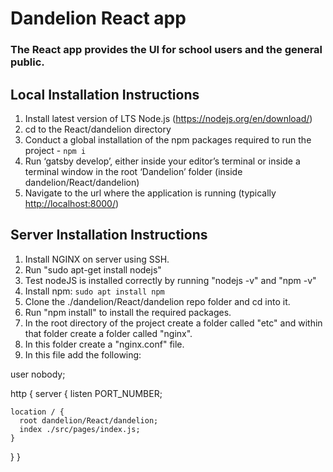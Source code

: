 # Dandelion React app

### The React app provides the UI for school users and the general public.

## Local Installation Instructions
1. Install latest version of LTS Node.js (https://nodejs.org/en/download/)
2. cd to the React/dandelion directory
3. Conduct a global installation of the npm packages required to run the project - ```npm i```
4. Run ‘gatsby develop’, either inside your editor’s terminal or inside a terminal window in the root ‘Dandelion’ folder (inside dandelion/React/dandelion)
5. Navigate to the url where the application is running (typically [http://localhost:8000/](http://localhost:8000/))

## Server Installation Instructions
1. Install NGINX on server using SSH.
2. Run "sudo apt-get install nodejs"
3. Test nodeJS is installed correctly by running "nodejs -v" and "npm -v"
4. Install npm: ```sudo apt install npm```
5. Clone the ./dandelion/React/dandelion repo folder and cd into it.
6. Run "npm install" to install the required packages.
7. In the root directory of the project create a folder called "etc" and within that folder create a folder called "nginx". 
8. In this folder create a "nginx.conf" file.
9. In this file add the following: 

user nobody;

http { 
  server {
    listen PORT_NUMBER;
    
    location / {
      root dandelion/React/dandelion;
      index ./src/pages/index.js;
    }
  }
}
